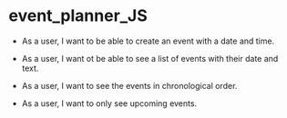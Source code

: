 # event_planner_JS

* As a user,
  I want to be able to create an event with a date and time. 

* As a user,
  I want ot be able to see a list of events with their date and text.

* As a user,
  I want to see the events in chronological order. 

* As a user, 
  I want to only see upcoming events.

